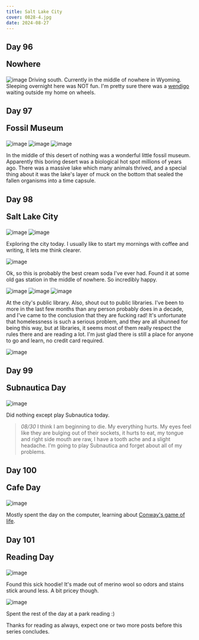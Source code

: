 ```yaml
---
title: Salt Lake City
cover: 0828-4.jpg
date: 2024-08-27
---
```


## Day 96 <p class="inline text-gray-700 ">Nowhere</p>

![image](0827-2.jpg)
Driving south. Currently in the middle of nowhere in Wyoming. Sleeping overnight here was NOT fun. I'm pretty sure there was a [wendigo](https://wikipedia.org/wiki/wendigo) waiting outside my home on wheels.

## Day 97 <p class="inline text-gray-700 ">Fossil Museum</p>

![image](0828-1.jpg)
![image](0828-2.jpg)
![image](0828-3.jpg)

In the middle of this desert of nothing was a wonderful little fossil museum. Apparently this boring desert was a biological hot spot millions of years ago. There was a massive lake which many animals thrived, and a special thing about it was the lake's layer of muck on the bottom that sealed the fallen organisms into a time capsule.

## Day 98 <p class="inline text-gray-700 ">Salt Lake City</p>

![image](0828-4.jpg)
![image](0829-1.jpg)

Exploring the city today. I usually like to start my mornings with coffee and writing, it lets me think clearer.

![image](0829-2.jpg)

Ok, so this is probably the best cream soda I've ever had. Found it at some old gas station in the middle of nowhere. So incredibly happy.

![image](0829-3.jpg)
![image](0829-4.jpg)
![image](0829-5.jpg)

At the city's public library. Also, shout out to public libraries. I've been to more in the last few months than any person probably does in a decade, and I've came to the conclusion that they are fucking rad! It's unfortunate that homelessness is such a serious problem, and they are all shunned for being this way, but at libraries, it seems most of them really respect the rules there and are reading a lot. I'm just glad there is still a place for anyone to go and learn, no credit card required.

![image](0829-6.jpg)

## Day 99 <p class="inline text-gray-700 ">Subnautica Day</p>

![image](0830-1.jpg)

Did nothing except play Subnautica today.

> _08/30_
> I think I am beginning to die. My everything hurts. My eyes feel like they are bulging out of their sockets, it hurts to eat, my tongue and right side mouth are raw, I have a tooth ache and a slight headache.
> I’m going to play Subnautica and forget about all of my problems.

## Day 100 <p class="inline text-gray-700 ">Cafe Day</p>

![image](0830-2.jpg)

Mostly spent the day on the computer, learning about [Conway's game of life](https://en.wikipedia.org/wiki/Conway%27s_Game_of_Life).

## Day 101 <p class="inline text-gray-700 ">Reading Day</p>

![image](0901-1.jpg)

Found this sick hoodie! It's made out of merino wool so odors and stains stick around less. A bit pricey though.

![image](0901-2.jpg)

Spent the rest of the day at a park reading :)

Thanks for reading as always, expect one or two more posts before this series concludes.

